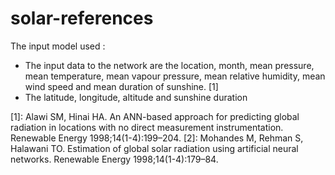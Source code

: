 # solar-references

The input model used : 
-	The input data to the network are the location, month, mean pressure, mean temperature, mean vapour pressure, mean relative humidity, mean wind speed and mean duration of sunshine. [1]
- The latitude, longitude, altitude and sunshine duration

[1]: Alawi SM, Hinai HA. An ANN-based approach for predicting global radiation in locations with no direct measurement instrumentation. Renewable Energy 1998;14(1-4):199–204.
[2]: Mohandes M, Rehman S, Halawani TO. Estimation of global solar radiation using artificial neural
networks. Renewable Energy 1998;14(1-4):179–84.
